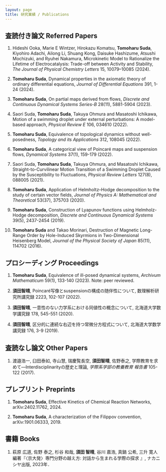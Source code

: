 ```yaml
---
layout: page
title: 研究業績 / Publications
---
```



## 査読付き論文 Referred Papers

1. Hideshi Ooka, Marie E Wintzer, Hirokazu Komatsu, **Tomoharu Suda**, Kiyohiro Adachi, Ailong Li, Shuang Kong, Daisuke Hashizume, Atsushi Mochizuki, and Ryuhei Nakamura, Microkinetic Model to Rationalize the Lifetime of Electrocatalysis: Trade-off between Activity and Stability, *The Journal of Physical Chemistry Letters* 15, 10079–10085 (2024). 

2. **Tomoharu Suda**, Dynamical properties in the axiomatic theory of ordinary differential equations, *Journal of Differential Equations* 391, 1-24 (2024).

3. **Tomoharu Suda**, On partial maps derived from flows, *Discrete and Continuous Dynamical Systems Series-B* 28(11), 5881-5904 (2023).

4. Saori Suda, **Tomoharu Suda**, Takuya Ohmura and Masatoshi Ichikawa, Motion of a swimming droplet under external perturbations: A model-based approach, *Physical Review E* 106, 034610 (2022).

5. **Tomoharu Suda**, Equivalence of topological dynamics without well-posedness, *Topology and its Applications* 312, 108045 (2022).

6. **Tomoharu Suda**, A categorical view of Poincaré maps and suspension flows, *Dynamical Systems* 37(1), 159-179 (2022).

7. Saori Suda, **Tomoharu Suda**, Takuya Ohmura, and Masatoshi Ichikawa, Straight-to-Curvilinear Motion Transition of a Swimming Droplet Caused by the Susceptibility to Fluctuations, *Physical Review Letters* 127(8), 088005 (2021).

8. **Tomoharu Suda**, Application of Helmholtz–Hodge decomposition to the study of certain vector fields, *Journal of Physics A: Mathematical and Theoretical* 53(37), 375703 (2020).

9. **Tomoharu Suda**, Construction of Lyapunov functions using Helmholz-Hodge decomposition, *Discrete and Continuous Dynamical Systems* 39(5), 2437-2454 (2019).

10. **Tomoharu Suda** and Takao Morinari, Destruction of Magnetic Long-Range Order by Hole-Induced Skyrmions in Two-Dimensional Heisenberg Model, *Journal of the Physical Society of Japan* 85(11), 114702 (2016).

## プロシーディング Proceedings

1. **Tomoharu Suda**, Equivalence of ill-posed dynamical systems, *Archivum Mathematicum* 59(1), 133-140 (2023). Note: peer reviewed.

2. **須田智晴**, Poincaré写像とsuspensionの構成の随伴性について, 数理解析研究所講究録 2223, 102-107 (2022).

3. **須田智晴**, 一意性のない力学系における同値性の概念について, 北海道大学数学講究録 178, 545-551 (2020).

4. **須田智晴**, 区分的に連続な右辺を持つ常微分方程式について, 北海道大学数学講究録 176, 3-9 (2019).

## 査読なし論文 Other Papers

1. 渡邉浩一, 臼田泰如, 寺山慧, 瑞慶覧長空, **須田智晴**, 佐野泰之, 学際教育を求めて―Interdisciplinarityの歴史と理論, *学際系学部の教養教育 報告書* 105-122 (2017).

## プレプリント Preprints
1. **Tomoharu Suda**, Effective Kinetics of Chemical Reaction Networks, arXiv:2402.11762, 2024.

2. **Tomoharu Suda**, A characterization of the Filippov convention, arXiv:1901.06333, 2019.

## 書籍 Books

1. 萩原 広道, 佐野 泰之, 杉谷 和哉, **須田 智晴**, 谷川 嘉浩, 真鍋 公希, 三升 寛人 編著『〈京大発〉専門分野の越え方: 対話から生まれる学際の探求 』, ナカニシヤ出版, 2023年．

